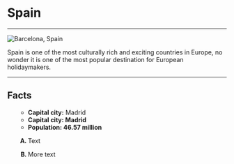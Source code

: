 <h1>Spain</h1>

<hr>

<img src="https://dynaimage.cdn.cnn.com/cnn/q_auto,w_1903,c_fill,g_auto,h_1070,ar_16:9/http%3A%2F%2Fcdn.cnn.com%2Fcnnnext%2Fdam%2Fassets%2F170706113411-spain.jpg" alt="Barcelona, Spain">

<p>
  Spain is one of the most culturally rich and exciting countries in Europe, no wonder it is one of the most popular destination for European holidaymakers.
  </p>
 
<hr>

 <h2>Facts</h2>
 <p>
  <ul>
    <ul style="font-weight: bold;">
    <li>Capital city:<span style="font-weight: normal;"> Madrid</span></li>
    <li>Capital city: Madrid</li>
    <li>Population: 46.57 million</li>
  </ul>
</p>

<ol type="A">
  <li style="font-weight: bold;">
    <p><span style="font-weight: normal;">Text</span></p>
  </li>
  <li style="font-weight: bold;">
    <p><span style="font-weight: normal;">More text</span></p>
  </li>
</ol>
